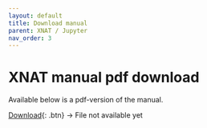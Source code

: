 ```yaml
---
layout: default
title: Download manual
parent: XNAT / Jupyter
nav_order: 3
---
```


# XNAT manual pdf download

Available below is a pdf-version of the manual. 

[Download](../../pics/logo.png){: .btn}  -> File not available yet